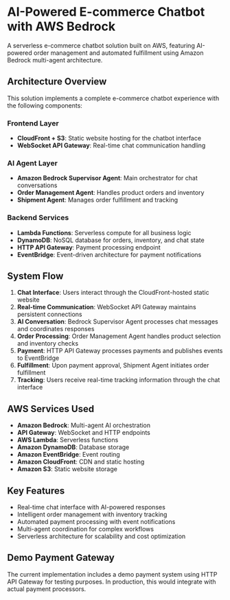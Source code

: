# AI-Powered E-commerce Chatbot with AWS Bedrock

A serverless e-commerce chatbot solution built on AWS, featuring AI-powered order management and automated fulfillment using Amazon Bedrock multi-agent architecture.

## Architecture Overview

This solution implements a complete e-commerce chatbot experience with the following components:

### Frontend Layer
- **CloudFront + S3**: Static website hosting for the chatbot interface
- **WebSocket API Gateway**: Real-time chat communication handling

### AI Agent Layer
- **Amazon Bedrock Supervisor Agent**: Main orchestrator for chat conversations
- **Order Management Agent**: Handles product orders and inventory
- **Shipment Agent**: Manages order fulfillment and tracking

### Backend Services
- **Lambda Functions**: Serverless compute for all business logic
- **DynamoDB**: NoSQL database for orders, inventory, and chat state
- **HTTP API Gateway**: Payment processing endpoint
- **EventBridge**: Event-driven architecture for payment notifications

## System Flow

1. **Chat Interface**: Users interact through the CloudFront-hosted static website
2. **Real-time Communication**: WebSocket API Gateway maintains persistent connections
3. **AI Conversation**: Bedrock Supervisor Agent processes chat messages and coordinates responses
4. **Order Processing**: Order Management Agent handles product selection and inventory checks
5. **Payment**: HTTP API Gateway processes payments and publishes events to EventBridge
6. **Fulfillment**: Upon payment approval, Shipment Agent initiates order fulfillment
7. **Tracking**: Users receive real-time tracking information through the chat interface

## AWS Services Used

- **Amazon Bedrock**: Multi-agent AI orchestration
- **API Gateway**: WebSocket and HTTP endpoints
- **AWS Lambda**: Serverless functions
- **Amazon DynamoDB**: Database storage
- **Amazon EventBridge**: Event routing
- **Amazon CloudFront**: CDN and static hosting
- **Amazon S3**: Static website storage

## Key Features

- Real-time chat interface with AI-powered responses
- Intelligent order management with inventory tracking
- Automated payment processing with event notifications
- Multi-agent coordination for complex workflows
- Serverless architecture for scalability and cost optimization

## Demo Payment Gateway

The current implementation includes a demo payment system using HTTP API Gateway for testing purposes. In production, this would integrate with actual payment processors.
